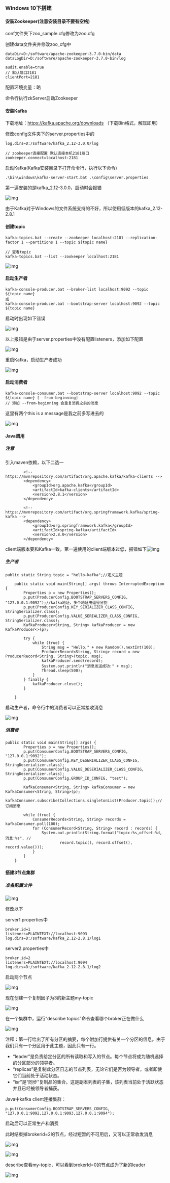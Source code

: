 ### Windows 10下搭建

#### 安装Zookeeper(注意安装目录不要有空格)

conf文件夹下zoo_sample.cfg修改为zoo.cfg

创建data文件夹并修改zoo_cfg中

```
dataDir=D:/software/apache-zookeeper-3.7.0-bin/data
dataLogDir=D:/software/apache-zookeeper-3.7.0-bin/log

audit.enable=true
// 默认端口2181
clientPort=2181
```

配置环境变量：略

命令行执行zkServer启动Zookeeper

#### 安装Kafka

下载地址：https://kafka.apache.org/downloads  （下载Bin格式，解压即用）

修改config文件夹下的server.properties中的

```
log.dirs=D:/software/kafka_2.12-3.0.0/log

// zookeeper连接配置 默认连接本机2181端口
zookeeper.connect=localhost:2181
```

启动Kafka(Kafka安装目录下打开命令行，执行以下命令)

```
.\bin\windows\kafka-server-start.bat .\config\server.properties
```



第一遍安装的是kafka_2.12-3.0.0，启动时会报错

![img](./msg/kafkaError.png)

由于Kafka对于Windows的文件系统支持的不好，所以使用低版本的kafka_2.12-2.8.1

#### 创建topic

```
kafka-topics.bat --create --zookeeper localhost:2181 --replication-factor 1 --partitions 1 --topic ${topic name}
```

```
// 查看topic
kafka-topics.bat --list --zookeeper localhost:2181
```

 ![img](./msg/kafkaTopic.png)

#### 启动生产者

```
kafka-console-producer.bat --broker-list localhost:9092 --topic ${topic name}
或
kafka-console-producer.bat --bootstrap-server localhost:9092 --topic ${topic name}
```

启动时出现如下错误

 ![img](./msg/kafkaProducerError.png)

以上报错是由于server.properties中没有配置listeners，添加如下配置

 ![img](.g/msg/kafkaListeners.png)

重启Kafka，启动生产者成功

![img](./msg/kafkaProducer.png)

#### 启动消费者

```
kafka-console-consumer.bat --bootstrap-server localhost:9092 --topic ${topic name} [--from-beginning]
// 添加 --from-beginning 会重复消费之前的消息
```

这里有两个this is a message是我之前多写进去的

![img](./msg/kafkaConsumer.png)

#### Java调用

##### 注意

引入maven依赖，以下二选一

```
        <!-- https://mvnrepository.com/artifact/org.apache.kafka/kafka-clients -->
        <dependency>
            <groupId>org.apache.kafka</groupId>
            <artifactId>kafka-clients</artifactId>
            <version>2.8.1</version>
        </dependency>
```

```
        <!-- https://mvnrepository.com/artifact/org.springframework.kafka/spring-kafka -->
        <dependency>
            <groupId>org.springframework.kafka</groupId>
            <artifactId>spring-kafka</artifactId>
            <version>2.8.0</version>
        </dependency>
```



 client端版本要和Kafka一致，第一遍使用的client端版本过低，报错如下![img](./msg/kafkaVersion.png)

##### 生产者

```
public static String topic = "hello-kafka";//定义主题

    public static void main(String[] args) throws InterruptedException {
        Properties p = new Properties();
        p.put(ProducerConfig.BOOTSTRAP_SERVERS_CONFIG, "127.0.0.1:9092");//kafka地址，多个地址用逗号分割
        p.put(ProducerConfig.KEY_SERIALIZER_CLASS_CONFIG, StringSerializer.class);
        p.put(ProducerConfig.VALUE_SERIALIZER_CLASS_CONFIG, StringSerializer.class);
        KafkaProducer<String, String> kafkaProducer = new KafkaProducer<>(p);

        try {
            while (true) {
                String msg = "Hello," + new Random().nextInt(100);
                ProducerRecord<String, String> record = new ProducerRecord<String, String>(topic, msg);
                kafkaProducer.send(record);
                System.out.println("消息发送成功:" + msg);
                Thread.sleep(500);
            }
        } finally {
            kafkaProducer.close();
        }

    }
```

启动生产者，命令行中的消费者可以正常接收消息

 ![img](./msg/kafkaConsumer2.png)

##### 消费者

```
public static void main(String[] args) {
        Properties p = new Properties();
        p.put(ConsumerConfig.BOOTSTRAP_SERVERS_CONFIG, "127.0.0.1:9092");
        p.put(ConsumerConfig.KEY_DESERIALIZER_CLASS_CONFIG, StringDeserializer.class);
        p.put(ConsumerConfig.VALUE_DESERIALIZER_CLASS_CONFIG, StringDeserializer.class);
        p.put(ConsumerConfig.GROUP_ID_CONFIG, "test");

        KafkaConsumer<String, String> kafkaConsumer = new KafkaConsumer<String, String>(p);
        kafkaConsumer.subscribe(Collections.singletonList(Producer.topic));// 订阅消息

        while (true) {
            ConsumerRecords<String, String> records = kafkaConsumer.poll(100);
            for (ConsumerRecord<String, String> record : records) {
                System.out.println(String.format("topic:%s,offset:%d,消息:%s", //
                        record.topic(), record.offset(), record.value()));
            }
        }
    }
```

#### 搭建3节点集群

##### 准备配置文件

 ![img](./msg/kafkaClusterProp.png)

修改以下

server1.properties中

```
broker.id=1
listeners=PLAINTEXT://localhost:9093
log.dirs=D:/software/kafka_2.12-2.8.1/log1
```

server2.properties中

```
broker.id=2
listeners=PLAINTEXT://localhost:9094
log.dirs=D:/software/kafka_2.12-2.8.1/log2
```

启动两个节点

![img](./msg/kafkaCluster.png)

现在创建一个复制因子为3的新主题my-topic

![img](./msg/kafkaClusterTopic.png)

在一个集群中，运行“describe topics”命令查看哪个broker正在做什么

![img](./msg/kafkaDescribe.png)

注释：第一行给出了所有分区的摘要，每个附加行提供有关一个分区的信息。由于我们只有一个分区用于此主题，因此只有一行。

-  “leader”是负责给定分区的所有读取和写入的节点。每个节点将成为随机选择的分区部分的领导者。
-  “replicas”是复制此分区日志的节点列表，无论它们是否为领导者，或者即使它们当前处于活动状态。
-  “isr”是“同步”复制品的集合。这是副本列表的子集，该列表当前处于活跃状态并且已经被领导者捕获。

Java中kafka client连接集群：

```
p.put(ConsumerConfig.BOOTSTRAP_SERVERS_CONFIG, "127.0.0.1:9092,127.0.0.1:9093,127.0.0.1:9094");
```

启动后可以正常生产和消费

此时结束掉brokerid=2的节点，经过短暂的不可用后，又可以正常收发消息

 ![img](./msg/kafkaClient1.png)

 ![img](./msg/kafkaClient2.png)

describe查看my-topic，可以看到brokerId=0的节点成为了新的leader

![img](./msg/kafkaDesc.png)